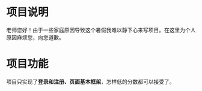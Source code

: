 # 项目说明

老师您好！由于一些家庭原因导致这个暑假我难以静下心来写项目。在这里为个人原因麻烦您，向您道歉。


# 项目功能

项目只实现了**登录和注册、页面基本框架**，怎样低的分数都可以接受了。